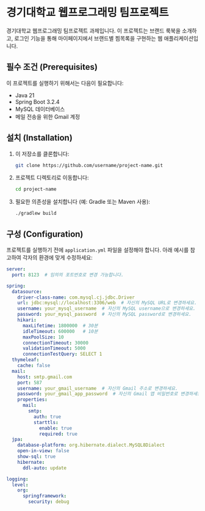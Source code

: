 # 경기대학교 웹프로그래밍 팀프로젝트

경기대학교 웹프로그래밍 팀프로젝트 과제입니다. 이 프로젝트는 브랜드 룩북을 소개하고, 로그인 기능을 통해 마이페이지에서 브랜드별 찜목록을 구현하는 웹 애플리케이션입니다.

## 필수 조건 (Prerequisites)

이 프로젝트를 실행하기 위해서는 다음이 필요합니다:

- Java 21
- Spring Boot 3.2.4
- MySQL 데이터베이스
- 메일 전송을 위한 Gmail 계정

## 설치 (Installation)

1. 이 저장소를 클론합니다:
    ```sh
    git clone https://github.com/username/project-name.git
    ```
2. 프로젝트 디렉토리로 이동합니다:
    ```sh
    cd project-name
    ```
3. 필요한 의존성을 설치합니다 (예: Gradle 또는 Maven 사용):
    ```sh
    ./gradlew build
    ```

## 구성 (Configuration)

프로젝트를 실행하기 전에 `application.yml` 파일을 설정해야 합니다. 아래 예시를 참고하여 각자의 환경에 맞게 수정하세요:

```yaml
server:
  port: 8123  # 임의의 포트번호로 변경 가능합니다.

spring:
  datasource:
    driver-class-name: com.mysql.cj.jdbc.Driver
    url: jdbc:mysql://localhost:3306/web  # 자신의 MySQL URL로 변경하세요.
    username: your_mysql_username  # 자신의 MySQL username으로 변경하세요.
    password: your_mysql_password  # 자신의 MySQL password로 변경하세요.
    hikari:
      maxLifetime: 1800000  # 30분
      idleTimeout: 600000   # 10분
      maxPoolSize: 10
      connectionTimeout: 30000
      validationTimeout: 5000
      connectionTestQuery: SELECT 1
  thymeleaf:
    cache: false
  mail:
    host: smtp.gmail.com
    port: 587
    username: your_gmail_username  # 자신의 Gmail 주소로 변경하세요.
    password: your_gmail_app_password  # 자신의 Gmail 앱 비밀번호로 변경하세요.
    properties:
      mail:
        smtp:
          auth: true
          starttls:
            enable: true
            required: true
  jpa:
    database-platform: org.hibernate.dialect.MySQL8Dialect
    open-in-view: false
    show-sql: true
    hibernate:
      ddl-auto: update

logging:
  level:
    org:
      springframework:
        security: debug

